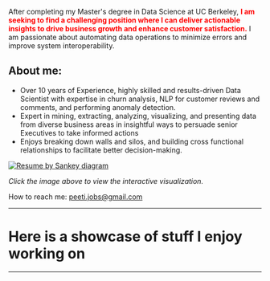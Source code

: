 <p>After completing my Master's degree in Data Science at UC Berkeley, <b style="color:red;">I am seeking to find a challenging position where I can deliver actionable insights to drive business growth and enhance customer satisfaction.</b> I am passionate about automating data operations to minimize errors and improve system interoperability.</p>

<html>
<h2>About me:</h2>
<ul>
<li>Over 10 years of Experience, highly skilled and results-driven Data Scientist with expertise in churn analysis, NLP for customer reviews and comments, and performing anomaly detection.</li>
<li>Expert in mining, extracting, analyzing, visualizing, and presenting data from diverse business areas in insightful ways to persuade senior Executives to take informed actions </li>
<li>Enjoys breaking down walls and silos, and building cross functional relationships to facilitate better decision-making.</li> 
</ul>


[![Resume by Sankey diagram](https://public.tableau.com/static/images/Sk/Skills_26/ResumebySankeydiagram/1.png)](https://public.tableau.com/views/Skills_26/ResumebySankeydiagram)

*Click the image above to view the interactive visualization.*






<p>How to reach me: <a href="url">peeti.jobs@gmail.com</a></p>
</html>
<!--
| **Education** |
|--- |
| **University of California, Berkeley** |
|&nbsp;&nbsp;&nbsp;&nbsp;&nbsp;&nbsp; <i>Master, Data Science  &nbsp;&nbsp;&nbsp;&nbsp;&nbsp;&nbsp;&nbsp;&nbsp;&nbsp;May 2024</i> |                                 
| **Virginia Tech** |
|&nbsp;&nbsp;&nbsp;&nbsp;&nbsp;&nbsp; <i>Master, Information Technology  &nbsp;&nbsp;&nbsp;&nbsp;&nbsp;&nbsp;&nbsp;&nbsp;&nbsp;	2014</i> |
| **Strayer University** |
|&nbsp;&nbsp;&nbsp;&nbsp;&nbsp;&nbsp; <i>MBA – Finance	&nbsp;&nbsp;&nbsp;&nbsp;&nbsp;&nbsp;&nbsp;&nbsp;&nbsp;	2008</i> |
| **Bangkok University** |
|&nbsp;&nbsp;&nbsp;&nbsp;&nbsp;&nbsp; <i>BBA – Marketing		&nbsp;&nbsp;&nbsp;&nbsp;&nbsp;&nbsp;&nbsp;&nbsp;&nbsp;	2004</i> |
-->

---
<h1>Here is a showcase of stuff I enjoy working on</h1>

---
<!--
**peeti-sriwongsanguan/peeti-sriwongsanguan** is a ✨ _special_ ✨ repository because its `README.md` (this file) appears on your GitHub profile.

Here are some ideas to get you started:

- 🔭 I’m currently working on ...
- 🌱 I’m currently learning ...
- 👯 I’m looking to collaborate on ...
- 🤔 I’m looking for help with ...
- 💬 Ask me about ...
- 📫 How to reach me: ...
- 😄 Pronouns: ...
- ⚡ Fun fact: ...
-->
